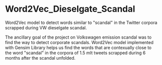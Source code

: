 # Word2Vec_Dieselgate_Scandal
Word2Vec model to detect words similar to "scandal" in the Twitter corpora scrapped during VW dieselgate scandal.

The ancillary goal of the project on Volkswagen emission scandal was to find the way to detect corporate scandals. Word2Vec model implemented with Gensim Library helps us find the words that are contexually close to the word "scandal" in the corpora of 1.5 mlt tweets scrapped during 6 months after the scandal unfolded.
